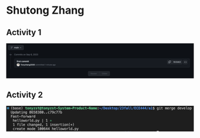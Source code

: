 # Shutong Zhang

## Activity 1
![Sample Image](assets/a1_screenshot.png)

## Activity 2
![Sample Image](assets/a2_screenshot.png)